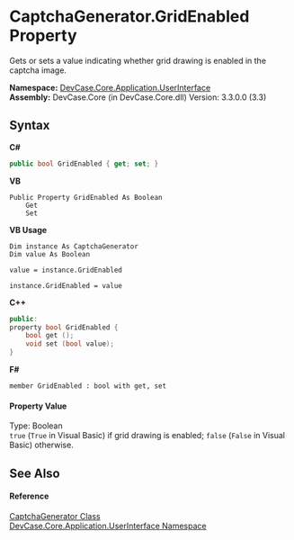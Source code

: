 # CaptchaGenerator.GridEnabled Property 
 

Gets or sets a value indicating whether grid drawing is enabled in the captcha image.

**Namespace:**&nbsp;<a href="N_DevCase_Core_Application_UserInterface">DevCase.Core.Application.UserInterface</a><br />**Assembly:**&nbsp;DevCase.Core (in DevCase.Core.dll) Version: 3.3.0.0 (3.3)

## Syntax

**C#**<br />
``` C#
public bool GridEnabled { get; set; }
```

**VB**<br />
``` VB
Public Property GridEnabled As Boolean
	Get
	Set
```

**VB Usage**<br />
``` VB Usage
Dim instance As CaptchaGenerator
Dim value As Boolean

value = instance.GridEnabled

instance.GridEnabled = value
```

**C++**<br />
``` C++
public:
property bool GridEnabled {
	bool get ();
	void set (bool value);
}
```

**F#**<br />
``` F#
member GridEnabled : bool with get, set

```


#### Property Value
Type: Boolean<br />`true` (`True` in Visual Basic) if grid drawing is enabled; `false` (`False` in Visual Basic) otherwise.

## See Also


#### Reference
<a href="T_DevCase_Core_Application_UserInterface_CaptchaGenerator">CaptchaGenerator Class</a><br /><a href="N_DevCase_Core_Application_UserInterface">DevCase.Core.Application.UserInterface Namespace</a><br />